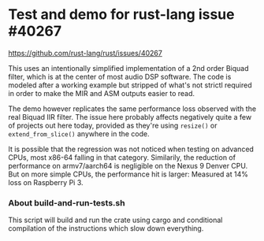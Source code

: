 # Test and demo for rust-lang issue #40267
https://github.com/rust-lang/rust/issues/40267

This uses an intentionally simplified implementation of a 2nd order Biquad filter,
which is at the center of most audio DSP software.
The code is modeled after a working example but stripped of what's not strictl
required in order to make the MIR and ASM outputs easier to read.

The demo however replicates the same performance loss observed with the real
Biquad IIR filter.
The issue here probably affects negatively quite a few of projects out here
today, provided as they're using `resize()` or `extend_from_slice()` anywhere in the code.

It is possible that the regression was not noticed when testing on advanced CPUs,
most x86-64 falling in that category.
Similarily, the reduction of performance on armv7/aarch64 is negligible on the Nexus 9
Denver CPU.
But on more simple CPUs, the performance hit is larger:
Measured at 14% loss on Raspberry Pi 3.

### About build-and-run-tests.sh

This script will build and run the crate using cargo and conditional compilation of
the instructions which slow down everything.